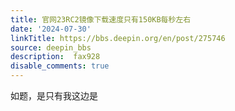 ```yaml
---
title: 官网23RC2镜像下载速度只有150KB每秒左右
date: '2024-07-30'
linkTitle: https://bbs.deepin.org/en/post/275746
source: deepin_bbs
description:  fax928 
disable_comments: true
---
```

如题，是只有我这边是
